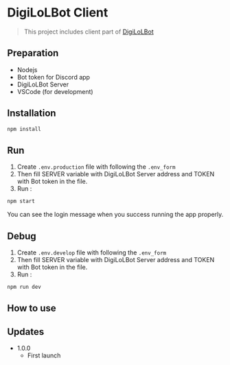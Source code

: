 # DigiLoLBot Client
> This project includes client part of [DigiLoLBot](https://github.com/heejae-kwon/DigiLoLBot)

## Preparation
* Nodejs
* Bot token for Discord app
* DigiLoLBot Server
* VSCode (for development)

## Installation

```sh
npm install 
```
## Run
1. Create ```.env.production``` file with following the ```.env_form```
2. Then fill SERVER variable with DigiLoLBot Server address and TOKEN with Bot token in the file.
3. Run :
```sh
npm start
```
You can see the login message when you success running the app properly.

## Debug
1. Create ```.env.develop``` file with following the ```.env_form```
2. Then fill SERVER variable with DigiLoLBot Server address and TOKEN with Bot token in the file.
3. Run :
```sh
npm run dev
```


## How to use



## Updates

* 1.0.0
    * First launch


<!-- Markdown link & img dfn's -->
